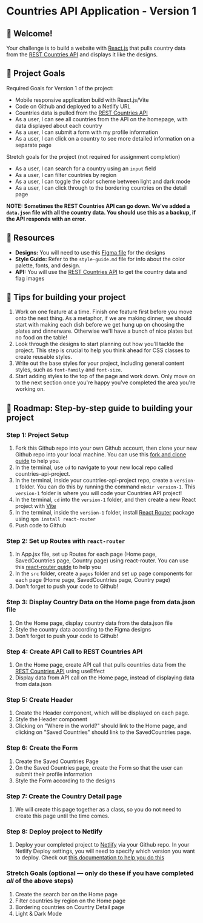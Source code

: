 # Countries API Application - Version 1

## 👋 Welcome!

Your challenge is to build a website with [React.js](https://reactjs.org) that pulls country data from the [REST Countries API](https://restcountries.com) and displays it like the designs.

## 🎯 Project Goals

Required Goals for Version 1 of the project:

- Mobile responsive application build with React.js/Vite
- Code on Github and deployed to a Netlify URL
- Countries data is pulled from the [REST Countries API](https://restcountries.com)
- As a user, I can see all countries from the API on the homepage, with data displayed about each country
- As a user, I can submit a form with my profile information
- As a user, I can click on a country to see more detailed information on a separate page

Stretch goals for the project (not required for assignment completion)

- As a user, I can search for a country using an `input` field
- As a user, I can filter countries by region
- As a user, I can toggle the color scheme between light and dark mode
- As a user, I can click through to the bordering countries on the detail page

**NOTE: Sometimes the REST Countries API can go down. We've added a `data.json` file with all the country data. You should use this as a backup, if the API responds with an error.**

## 🔗 Resources

- **Designs:** You will need to use this [Figma file](https://www.figma.com/design/YuEMNteoQic0h6RRiYprpV/Countries-API-Project?m=auto&t=C9b6FsfUdPspzaqu-1) for the designs
- **Style Guide:** Refer to the `style-guide.md` file for info about the color palette, fonts, and design.
- **API:** You will use the [REST Countries API](https://restcountries.com) to get the country data and flag images

## 📝 Tips for building your project

1. Work on one feature at a time. Finish one feature first before you move onto the next thing. As a metaphor, if we are making dinner, we should start with making each dish before we get hung up on choosing the plates and dinnerware. Otherwise we'll have a bunch of nice plates but no food on the table!
2. Look through the designs to start planning out how you'll tackle the project. This step is crucial to help you think ahead for CSS classes to create reusable styles.
3. Write out the base styles for your project, including general content styles, such as `font-family` and `font-size`.
4. Start adding styles to the top of the page and work down. Only move on to the next section once you're happy you've completed the area you're working on.

## 🚀 Roadmap: Step-by-step guide to building your project

### Step 1: Project Setup

1. Fork this Github repo into your own Github account, then clone your new Github repo into your local machine. You can use this [fork and clone guide](https://docs.google.com/document/d/18jxCUA0bebCyYaIHy8aaKMgOQH4w5-b-iCGDWpV4K4M/edit?tab=t.55gk3qetux2a#heading=h.wbbot8ebr58a) to help you.
2. In the terminal, use `cd` to navigate to your new local repo called countries-api-project.
3. In the terminal, inside your countries-api-project repo, create a `version-1` folder. You can do this by running the command `mkdir version-1`. This `version-1` folder is where you will code your Countries API project!
4. In the terminal, `cd` into the `version-1` folder, and then create a new React project with [Vite](https://vite.dev/)
5. In the terminal, inside the `version-1` folder, install [React Router](https://reactrouter.com/home) package using `npm install react-router`
6. Push code to Github

### Step 2: Set up Routes with `react-router`

1. In App.jsx file, set up Routes for each page (Home page, SavedCountries page, Country page) using react-router. You can use this [react-router guide](https://docs.google.com/document/d/18jxCUA0bebCyYaIHy8aaKMgOQH4w5-b-iCGDWpV4K4M/edit?tab=t.hbxxe6vmm0fq#heading=h.snu4ai1ffrgi) to help you
2. In the `src` folder, create a `pages` folder and set up page components for each page (Home page, SavedCountries page, Country page)
3. Don't forget to push your code to Github!

### Step 3: Display Country Data on the Home page from data.json file

1. On the Home page, display country data from the data.json file
2. Style the country data according to the Figma designs
3. Don't forget to push your code to Github!

### Step 4: Create API Call to REST Countries API

1. On the Home page, create API call that pulls countries data from the [REST Countries API](https://restcountries.com) using useEffect
2. Display data from API call on the Home page, instead of displaying data from data.json

### Step 5: Create Header

1. Create the Header component, which will be displayed on each page.
2. Style the Header component
3. Clicking on "Where in the world?" should link to the Home page, and clicking on "Saved Countries" should link to the SavedCountries page.

### Step 6: Create the Form

1. Create the Saved Countries Page
2. On the Saved Countries page, create the Form so that the user can submit their profile information
3. Style the Form according to the designs

### Step 7: Create the Country Detail page

1. We will create this page together as a class, so you do not need to create this page until the time comes.

### Step 8: Deploy project to Netlify

1. Deploy your completed project to [Netlify](https://www.netlify.com/) via your Github repo. In your Netlify Deploy settings, you will need to specify which version you want to deploy. Check out [this documentation to help you do this](https://docs.google.com/document/d/18jxCUA0bebCyYaIHy8aaKMgOQH4w5-b-iCGDWpV4K4M/edit?tab=t.jnwta4jrhylr#heading=h.scmsi7a6s9yz)

### Stretch Goals (optional — only do these if you have completed _all_ of the above steps)

1. Create the search bar on the Home page
2. Filter countries by region on the Home page
3. Bordering countries on Country Detail page
4. Light & Dark Mode
